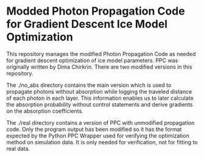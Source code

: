 # Modded Photon Propagation Code for Gradient Descent Ice Model Optimization
This repository manages the modified Photon Propagation Code as needed for gradient descent optimization of ice model parameters. PPC was originally written by Dima Chirkrin. There are two modified versions in this repository. 

The ./no_abs directory contains the main version which is used to propagate photons without absorption while logging the traveled distance of each photon in each layer. This information enables us to later calculate the absorption probability without control statements and derive gradients on the absorption coefficients.

The ./real directory contains a version of PPC with unmodified propagation code. Only the program output has been modified so it has the format expected by the Python PPC Wrapper used for verifying the optimization method on simulation data. It is only needed for verification, not for fitting to real data.
